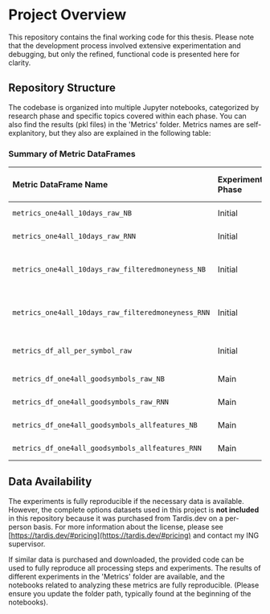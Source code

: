 # Project Overview

This repository contains the final working code for this thesis. Please note that the development process involved extensive experimentation and debugging, but only the refined, functional code is presented here for clarity.

## Repository Structure

The codebase is organized into multiple Jupyter notebooks, categorized by research phase and specific topics covered within each phase. You can also find the results (pkl files) in the 'Metrics' folder. Metrics names are self-explanitory, but they also are explained in the following table: 
### Summary of Metric DataFrames

| Metric DataFrame Name                      | Experiment Phase | Model Type             | Data Scope / Filtering               | Input Features          |
| :----------------------------------------- | :--------------- | :--------------------- | :----------------------------------- | :---------------------- |
| `metrics_one4all_10days_raw_NB`            | Initial          | N-BEATS (Multi-series) | First 10 days                        | Raw Input               |
| `metrics_one4all_10days_raw_RNN`           | Initial          | RNN (Multi-series)     | First 10 days                        | Raw Input               |
| `metrics_one4all_10days_raw_filteredmoneyness_NB` | Initial          | N-BEATS (Multi-series) | First 10 days, Filtered by Moneyness | Raw Input               |
| `metrics_one4all_10days_raw_filteredmoneyness_RNN` | Initial          | RNN (Multi-series)     | First 10 days, Filtered by Moneyness | Raw Input               |
| `metrics_df_all_per_symbol_raw`            | Initial          | N-BEATS(Model-per-symbol)       | All symbols, 28 days                 | Raw Input               |
| `metrics_df_one4all_goodsymbols_raw_NB`    | Main             | N-BEATS (Multi-series) | Filtered symbols                     | Raw Input               |
| `metrics_df_one4all_goodsymbols_raw_RNN`   | Main             | RNN (Multi-series)     | Filtered symbols                     | Raw Input               |
| `metrics_df_one4all_goodsymbols_allfeatures_NB` | Main             | N-BEATS (Multi-series) | Filtered symbols                     | All Features  |
| `metrics_df_one4all_goodsymbols_allfeatures_RNN` | Main             | RNN (Multi-series)     | Filtered symbols                     | All Features  |

## Data Availability

The experiments is fully reproducible if the necessary data is available. However, the complete options datasets used in this project is **not included** in this repository because it was purchased from Tardis.dev on a per-person basis. For more information about the license, please see [https://tardis.dev/#pricing](https://tardis.dev/#pricing) and contact my ING supervisor.

If similar data is purchased and downloaded, the provided code can be used to fully reproduce all processing steps and experiments. The results of different experiments in the 'Metrics' folder are available, and the notebooks related to analyzing these metrics are fully reproducible. (Please ensure you update the folder path, typically found at the beginning of the notebooks).
